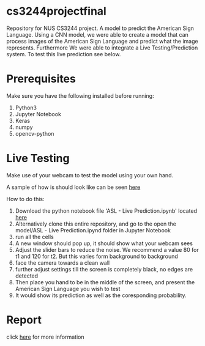 # cs3244projectfinal
Repository for NUS CS3244 project. A model to predict the American Sign Language.
Using a CNN model, we were able to create a model that can process images of the American Sign Language and predict what the image represents.
Furthermore We were able to integrate a Live Testing/Prediction system. To test this live prediction see below.

# Prerequisites
Make sure you have the following installed before running:
1. Python3
1. Jupyter Notebook
1. Keras
1. numpy
1. opencv-python

# Live Testing
Make use of your webcam to test the model using your own hand.

A sample of how is should look like can be seen [here](https://drive.google.com/file/d/1KATodSKEMU0iRjJsmCY9JXik-bpW1k1X/view?usp=sharing)


How to do this:
1. Download the python notebook file 'ASL - Live Prediction.ipynb' located  [here](./model/)
1. Alternatively clone this entire repository, and go to the open the model/ASL - Live Prediction.ipynd folder in Jupyter Notebook
1. run all the cells
1. A new window should pop up, it should show what your webcam sees
1. Adjust the slider bars to reduce the noise. We recommend a value 80 for t1 and 120 for t2. But this varies form background to background
1. face the camera towards a clean wall
1. further adjust settings till the screen is completely black, no edges are detected
1. Then place you hand to be in the middle of the screen, and present the American Sign Language you wish to test
1. It would show its prediction as well as the coresponding probability.

# Report
click [here](./report/) for more information
